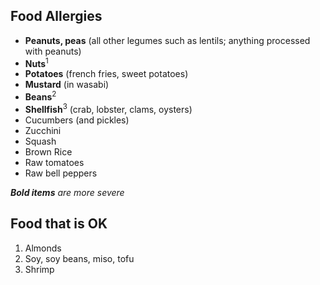 ## Food Allergies

- **Peanuts, peas** (all other legumes such as lentils; anything processed with peanuts)
- **Nuts**<sup>1</sup>
- **Potatoes** (french fries, sweet potatoes)
- **Mustard** (in wasabi)
- **Beans**<sup>2</sup>
- **Shellfish**<sup>3</sup> (crab, lobster, clams, oysters)
- Cucumbers (and pickles)
- Zucchini
- Squash
- Brown Rice
- Raw tomatoes
- Raw bell peppers

_**Bold items** are more severe_

## Food that is OK

1. Almonds
2. Soy, soy beans, miso, tofu
3. Shrimp
